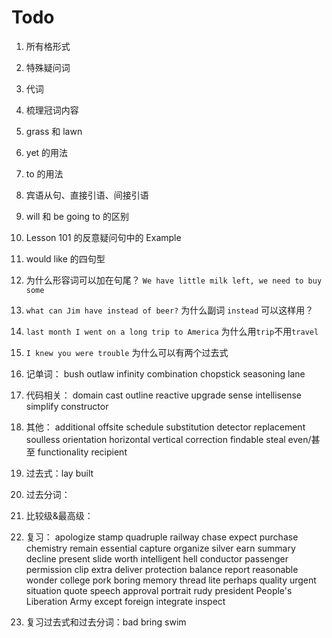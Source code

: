 # Todo

1. 所有格形式

2. 特殊疑问词

3. 代词

4. 梳理冠词内容

5. grass 和 lawn

6. yet 的用法

7. to 的用法

8. 宾语从句、直接引语、间接引语

9. will 和 be going to 的区别

10. Lesson 101 的反意疑问句中的 Example

11. would like 的四句型

12. 为什么形容词可以加在句尾？ `We have little milk left, we need to buy some`

13. `what can Jim have instead of beer?` 为什么副词 `instead` 可以这样用？

14. `last month I went on a long trip to America` 为什么用`trip`不用`travel`

15. `I knew you were trouble` 为什么可以有两个过去式

16. 记单词： bush outlaw infinity combination chopstick seasoning lane

17. 代码相关： domain cast outline reactive upgrade sense intellisense simplify constructor

18. 其他： additional offsite schedule substitution detector replacement soulless orientation horizontal vertical correction findable steal even/甚至 functionality recipient

19. 过去式：lay built

20. 过去分词：

21. 比较级&最高级：

22. 复习： apologize stamp quadruple railway chase expect purchase chemistry remain essential capture organize silver earn summary decline present slide worth intelligent hell conductor passenger permission clip extra deliver protection balance report reasonable wonder college pork boring memory thread lite perhaps quality urgent situation quote speech approval portrait rudy president People's Liberation Army except foreign integrate inspect

23. 复习过去式和过去分词：bad bring swim
